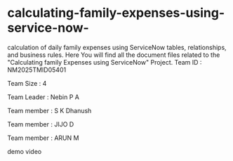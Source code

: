 # calculating-family-expenses-using-service-now-
calculation of daily family expenses using ServiceNow tables, relationships, and business rules. Here You will find all the document files related to the "Calculating family Expenses using ServiceNow" Project.
Team ID : NM2025TMID05401

Team Size : 4

Team Leader : Nebin P A

Team member : S K Dhanush

Team member : JIJO D

Team member : ARUN M

demo video

